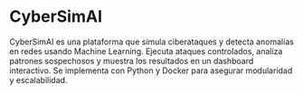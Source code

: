 # CyberSimAI
CyberSimAI es una plataforma que simula ciberataques y detecta anomalías en redes usando Machine Learning. Ejecuta ataques controlados, analiza patrones sospechosos y muestra los resultados en un dashboard interactivo. Se implementa con Python y Docker para asegurar modularidad y escalabilidad.
